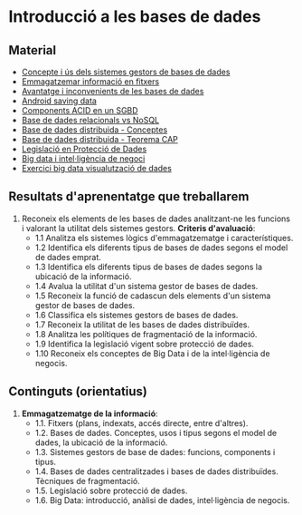# Introducció a les bases de dades

## Material

* [Concepte i ús dels sistemes gestors de bases de dades](./concepte-i-us-dels-sistemes-gestors-de-bases-de-dades/readme.md)
* [Emmagatzemar informació en fitxers](./emmagatzemar-info-en-fitxers/Readme.md)
* [Avantatge i inconvenients de les bases de dades](./AvantatgesInconvenients/Readme.md)
* [Android saving data](./android-saving-data/readme.md)
* [Components ACID en un SGBD](./transaccions-acid/readme.md)
* [Base de dades relacionals vs NoSQL](./bdrelacionals-vs-nosql/Readme.md)
* [Base de dades distribuida - Conceptes](./base-de-dades-distribuida-components/readme.md)
* [Base de dades distribuida - Teorema CAP](./base-de-dades-distribuida-teorema-cap/readme.md)
* [Legislació en Protecció de Dades](./proteccio-dades/readme.md)
* [Big data i intel·ligència de negoci](./bigdata/readme.md)
* [Exercici big data visualutzació de dades](./exercici-big-data/readme.md)

## Resultats d'aprenentatge que treballarem

1. Reconeix els elements de les bases de dades analitzant-ne les funcions i valorant la utilitat dels sistemes gestors.
   **Criteris d'avaluació**:
   * 1.1 Analitza els sistemes lògics d'emmagatzematge i característiques.
   * 1.2 Identifica els diferents tipus de bases de dades segons el model de dades emprat.
   * 1.3 Identifica els diferents tipus de bases de dades segons la ubicació de la informació.
   * 1.4 Avalua la utilitat d'un sistema gestor de bases de dades.
   * 1.5 Reconeix la funció de cadascun dels elements d'un sistema gestor de bases de dades.
   * 1.6 Classifica els sistemes gestors de bases de dades.
   * 1.7 Reconeix la utilitat de les bases de dades distribuïdes.
   * 1.8 Analitza les polítiques de fragmentació de la informació.
   * 1.9 Identifica la legislació vigent sobre protecció de dades.
   * 1.10 Reconeix els conceptes de Big Data i de la intel·ligència de negocis.

## Continguts (orientatius)

1. **Emmagatzematge de la informació**:
   * 1.1. Fitxers (plans, indexats, accés directe, entre d'altres).
   * 1.2. Bases de dades. Conceptes, usos i tipus segons el model de dades, la ubicació de la informació.
   * 1.3. Sistemes gestors de base de dades: funcions, components i tipus.
   * 1.4. Bases de dades centralitzades i bases de dades distribuïdes. Tècniques de fragmentació.
   * 1.5. Legislació sobre protecció de dades.
   * 1.6. Big Data: introducció, anàlisi de dades, intel·ligència de negocis.
